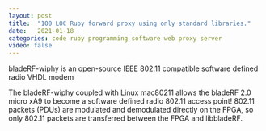 ```yaml
---
layout: post
title:  "100 LOC Ruby forward proxy using only standard libraries."
date:   2021-01-18
categories: code ruby programming software web proxy server
video: false
---
```


bladeRF-wiphy is an open-source IEEE 802.11 compatible software defined radio VHDL modem

The bladeRF-wiphy coupled with Linux mac80211 allows the bladeRF 2.0 micro xA9 to become a software defined radio 802.11 access point! 802.11 packets (PDUs) are modulated and demodulated directly on the FPGA, so only 802.11 packets are transferred between the FPGA and libbladeRF.

[link]: //github.com/Nuand/bladeRF-wiphy/